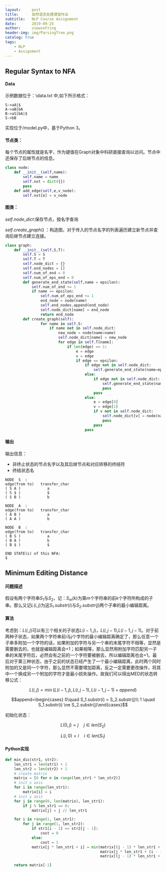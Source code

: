 ```yaml
---
layout:     post
title:      自然语言处理课堂作业
subtitle:   NLP Course Assignment
date:       2019-09-25
author:     viewsetting
header-img: img/ParsingTree.png
catalog: true
tags:
    - NLP
    - Assignment
---
```

## Regular Syntax to NFA

#### Data

示例数据位于：\data.txt 中,如下所示格式：

```
S->aA|$
A->aB|bA
B->aS|bA|$
S->bB
```

实现位于/model.py中，基于Python 3。

#### 节点类：

每个节点的属性就是名字，作为键值在Graph对象中科研直接查询以访问。节点中还保存了后继节点的信息。

```python
class node:
    def __init__(self,name):
        self.name = name
        self.nxt = dict({})
        pass
    def add_edge(self,e,v_node):
        self.nxt[e] = v_node
```

#### 图类：

$self.node\_dict$:保存节点，按名字查询

$self.create\_graph()$ ：构造图，对于传入的节点名字的列表遍历建立新节点并查询后继节点建立连接。

```python
class graph:    
    def __init__(self,S,T):        
        self.S = S        
        self.T = T              
        self.node_dict = {}        
        self.end_nodes = []        
        self.num_of_end = 0        
        self.num_of_eps_end = 0    
        def generate_end_state(self,name = epsilon):        
            self.num_of_end += 1        
            if name == epsilon:            
                self.num_of_eps_end += 1        
                end_node = node(name)        
                self.end_nodes.append(end_node)        
                self.node_dict[name] = end_node        
                return end_node    
        def create_graph(self):        
                for name in self.S:            
                    if name not in self.node_dict:                
                        new_node = node(name=name)                
                        self.node_dict[name] = new_node            
                        for edge in self.T[name]:                
                            if len(edge) == 1:                    
                                e = edge                    
                                v = edge                   
                                if edge == epsilon:                        
                                    if edge not in self.node_dict:                       
                                        self.generate_end_state(name=epsilon)                    
                                    else:                        
                                        if edge not in self.node_dict:                   
                                            self.generate_end_state(name=edge)           
                                            pass                    
                                        pass                
                                    else:                    
                                        e = edge[0]                    
                                        v = edge[1]                    
                                        if v not in self.node_dict:                       
                                            self.node_dict[v] = node(name=v)             
                                            pass                    
                                        pass                        
                                    pass
```

#### 输出

输出信息：

- 非终止状态的节点名字以及其后继节点和对应转移的终结符
- 终结状态名

```
NODE  S  :
edge(from to)   transfer_char
( S A )            a
( S $ )            $
( S B )            b

NODE  A  :
edge(from to)   transfer_char
( A B )            a
( A A )            b

NODE  B  :
edge(from to)   transfer_char
( B S )            a
( B A )            b
( B $ )            $

END STATE(s) of this NFA:
$
```

## Minimum Editing Distance

#### 问题描述

假设有两个字符串$S_1$与$S_2$，记：$S_m(k)$为第$m$个字符串的前$k$个字符所构成的子串。那么又记$L(i,j)$为这$S_1.substr(i)$与$S_2.substr(j)$两个子串的最小编辑距离。

#### 算法

考虑到：$L(i,j)$可以有三个相关的子状态$L(i-1,j)$，$L(i,j-1)$,$L(i-1,j-1)$。对于前两种子状态，如果两个字符串前$i$与$j$个字符的最小编辑距离确定了，那么任意一个子串多附加一个字符的话，如果附加的字符与另一个串的末尾字符不相等，显然是需要删去的，也就是编辑距离会+1；如果相等，那么显然用附加字符匹配另一子串的末尾字符后，必然会有之前的一个字符要被删去，所以编辑距离也会+1。最后对于第三种状态，由于之前的状态已经产生了一个最小编辑距离，此时两个同时附加的又是同一个字符，那么显然不需要增加距离，反之一定需要更改操作，将其中一个换成另一个附加的字符才是最小损失操作。故我们可以得出MED的状态转移公式：

$$L(i,j) =\min(L(i-1,j),L(i,j-1),L(i-1,j-1)+append) $$

$$append=\begin{cases} 0\quad S_1.substr(i) = S_2.substr(j)\\ 1 \quad S_1.substr(i) \ne S_2.substr(j)\end{cases}$$

初始化状态：

$$L(0,j) = j \quad j \in len(S_2)$$

$$L(i,0) = i\quad i \in len(S_1)$$

#### Python实现

```python
def min_dis(str1, str2):
    len_str1 = len(str1) + 1
    len_str2 = len(str2) + 1
    # create matrix
    matrix = [0 for n in range(len_str1 * len_str2)]
    # init x axis
    for i in range(len_str1):
        matrix[i] = i
    # init y axis
    for j in range(0, len(matrix), len_str1):
        if j % len_str1 == 0:
            matrix[j] = j // len_str1

    for i in range(1, len_str1):
        for j in range(1, len_str2):
            if str1[i - 1] == str2[j - 1]:
                cost = 0
            else:
                cost = 1
            matrix[j * len_str1 + i] = min(matrix[(j - 1) * len_str1 + i] + 1,
                                           matrix[j * len_str1 + (i - 1)] + 1,
                                           matrix[(j - 1) * len_str1 + (i - 1)] + cost)

    return matrix[-1]
```



